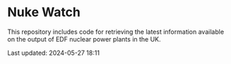# Nuke Watch

This repository includes code for retrieving the latest information available on the output of EDF nuclear power plants in the UK.

Last updated: 2024-05-27 18:11